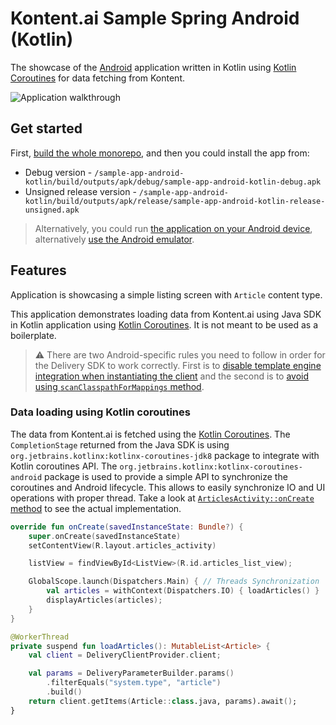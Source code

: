 # Kontent.ai Sample Spring Android (Kotlin)

The showcase of the [Android](https://www.android.com/) application written in Kotlin using [Kotlin Coroutines](https://kotlinlang.org/docs/reference/coroutines-overview.html) for data fetching from Kontent.

![Application walkthrough](./adroid-app-showcase.gif)

## Get started

First, [build the whole monorepo](../README.md#Build-and-Test), and then you could install the app from:

* Debug version - `/sample-app-android-kotlin/build/outputs/apk/debug/sample-app-android-kotlin-debug.apk`
* Unsigned release version - `/sample-app-android-kotlin/build/outputs/apk/release/sample-app-android-kotlin-release-unsigned.apk`

> Alternatively, you could run [the application on your Android device](https://developer.android.com/studio/run), alternatively [use the Android emulator](https://developer.android.com/studio/run/emulator).

## Features

Application is showcasing a simple listing screen with `Article` content type.

This application demonstrates loading data from Kontent.ai using Java SDK in Kotlin application using [Kotlin Coroutines](https://kotlinlang.org/docs/reference/coroutines-overview). It is not meant to be used as a boilerplate.

>⚠ There are two Android-specific rules you need to follow in order for the Delivery SDK to work correctly. First is to [disable template engine integration when instantiating the client](../kontent-delivery/README.md#1-initialize-the-delivery-client-for-android-development) and the second is to [avoid using `scanClasspathForMappings` method](../kontent-delivery/README.md#2-register-strongly-typed-models).

### Data loading using Kotlin coroutines

The data from Kontent.ai is fetched using the [Kotlin Coroutines](https://kotlinlang.org/docs/reference/coroutines-overview). The `CompletionStage` returned from the Java SDK is using `org.jetbrains.kotlinx:kotlinx-coroutines-jdk8` package to integrate with Kotlin coroutines API. The `org.jetbrains.kotlinx:kotlinx-coroutines-android` package is used to provide a simple API to synchronize the coroutines and Android lifecycle. This allows to easily synchronize IO and UI operations with proper thread. Take a look at [`ArticlesActivity::onCreate` method](./src/main/java/kontent/ai/delivery/sample/dancinggoat/app/articles/ArticlesActivity.kt#L25) to see the actual implementation.

```kotlin
override fun onCreate(savedInstanceState: Bundle?) {
    super.onCreate(savedInstanceState)
    setContentView(R.layout.articles_activity)

    listView = findViewById<ListView>(R.id.articles_list_view);

    GlobalScope.launch(Dispatchers.Main) { // Threads Synchronization
        val articles = withContext(Dispatchers.IO) { loadArticles() }
        displayArticles(articles);
    }
}

@WorkerThread
private suspend fun loadArticles(): MutableList<Article> {
    val client = DeliveryClientProvider.client;

    val params = DeliveryParameterBuilder.params()
        .filterEquals("system.type", "article")
        .build()
    return client.getItems(Article::class.java, params).await();
}
```
